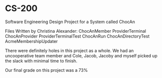 # CS-200
Software Engineering Design Project for a System called ChocAn

Files Written by Christina Alexander:
ChocAnMember
ProviderTerminal
ChocAnProvider
ProviderTerminalTest
ChocAnRun
ChocAnDirectoryTest
AcmeMembershipUpdater


There were definitely holes in this project as a whole. We had an uncooperative team member and Cole, Jacob, Jacoby and myself picked up the slack with minimal time to finish.

Our final grade on this project was a 73%
